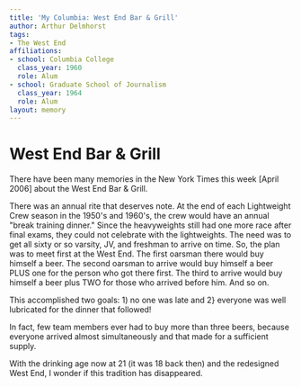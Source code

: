 ```yaml
---
title: 'My Columbia: West End Bar & Grill'
author: Arthur Delmhorst
tags:
- The West End
affiliations:
- school: Columbia College
  class_year: 1960
  role: Alum
- school: Graduate School of Journalism
  class_year: 1964
  role: Alum
layout: memory
---
```


# West End Bar & Grill

There have been many memories in the New York Times this week [April 2006] about the West End Bar & Grill.

There was an annual rite that deserves note. At the end of each Lightweight Crew season in the 1950's and 1960's, the crew would have an annual "break training dinner." Since the heavyweights still had one more race after final exams, they could not celebrate with the lightweights. The need was to get all sixty or so varsity, JV, and freshman to arrive on time. So, the plan was to meet first at the West End. The first oarsman there would buy himself a beer. The second oarsman to arrive would buy himself a beer PLUS one for the person who got there first. The third to arrive would buy himself a beer plus TWO for those who arrived before him. And so on.

This accomplished two goals: 1) no one was late and 2} everyone was well lubricated for the dinner that followed!

In fact, few team members ever had to buy more than three beers, because everyone arrived almost simultaneously and that made for a sufficient supply.

With the drinking age now at 21 (it was 18 back then) and the redesigned West End, I wonder if this tradition has disappeared.
